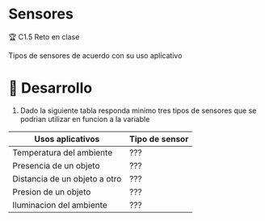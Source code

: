 # Sensores

:trophy: C1.5 Reto en clase

Tipos de sensores de acuerdo con su uso aplicativo

# :pencil: Desarrollo

1. Dado la siguiente tabla responda minimo tres tipos de sensores que se podrian utilizar en funcion a la variable

|Usos aplicativos| Tipo de sensor|
|----|----|
Temperatura del ambiente| ???|
Presencia de un objeto| ???|
Distancia de un objeto a otro| ???|
Presion de un objeto| ???|
Iluminacion del ambiente| ???|
